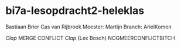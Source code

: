 # bi7a-lesopdracht2-heleklas
Bastiaan Brier
Cas van Rijbroek
Meester: Martijn
Branch: ArielKomen 


*Clap* MERGE CONFLICT *Clap* (Lex Bosch)
NOGMEERCONFLICTBITCH
